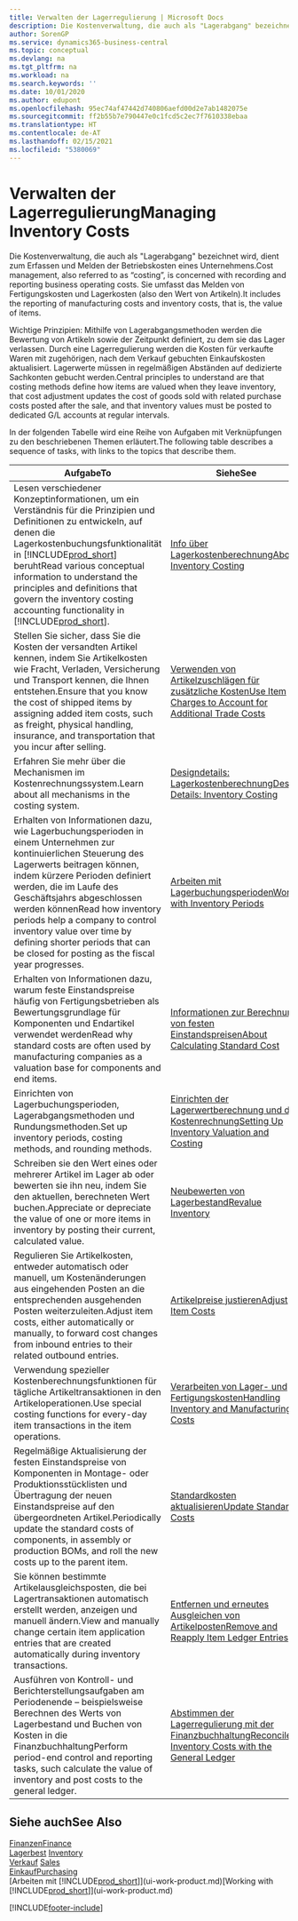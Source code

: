 ```yaml
---
title: Verwalten der Lagerregulierung | Microsoft Docs
description: Die Kostenverwaltung, die auch als "Lagerabgang" bezeichnet wird, dient zum Erfassen und Melden der Betriebskosten eines Unternehmens. Sie umfasst das Melden von Fertigungskosten und Lagerkosten (also den Wert von Artikeln).
author: SorenGP
ms.service: dynamics365-business-central
ms.topic: conceptual
ms.devlang: na
ms.tgt_pltfrm: na
ms.workload: na
ms.search.keywords: ''
ms.date: 10/01/2020
ms.author: edupont
ms.openlocfilehash: 95ec74af47442d740806aefd00d2e7ab1482075e
ms.sourcegitcommit: ff2b55b7e790447e0c1fcd5c2ec7f7610338ebaa
ms.translationtype: HT
ms.contentlocale: de-AT
ms.lasthandoff: 02/15/2021
ms.locfileid: "5380069"
---
```

# <a name="managing-inventory-costs"></a><span data-ttu-id="1fc6c-104">Verwalten der Lagerregulierung</span><span class="sxs-lookup"><span data-stu-id="1fc6c-104">Managing Inventory Costs</span></span>
<span data-ttu-id="1fc6c-105">Die Kostenverwaltung, die auch als "Lagerabgang" bezeichnet wird, dient zum Erfassen und Melden der Betriebskosten eines Unternehmens.</span><span class="sxs-lookup"><span data-stu-id="1fc6c-105">Cost management, also referred to as “costing”, is concerned with recording and reporting business operating costs.</span></span> <span data-ttu-id="1fc6c-106">Sie umfasst das Melden von Fertigungskosten und Lagerkosten (also den Wert von Artikeln).</span><span class="sxs-lookup"><span data-stu-id="1fc6c-106">It includes the reporting of manufacturing costs and inventory costs, that is, the value of items.</span></span>   

<span data-ttu-id="1fc6c-107">Wichtige Prinzipien: Mithilfe von Lagerabgangsmethoden werden die Bewertung von Artikeln sowie der Zeitpunkt definiert, zu dem sie das Lager verlassen. Durch eine Lagerregulierung werden die Kosten für verkaufte Waren mit zugehörigen, nach dem Verkauf gebuchten Einkaufskosten aktualisiert. Lagerwerte müssen in regelmäßigen Abständen auf dedizierte Sachkonten gebucht werden.</span><span class="sxs-lookup"><span data-stu-id="1fc6c-107">Central principles to understand are that costing methods define how items are valued when they leave inventory, that cost adjustment updates the cost of goods sold with related purchase costs posted after the sale, and that inventory values must be posted to dedicated G/L accounts at regular intervals.</span></span>

<span data-ttu-id="1fc6c-108">In der folgenden Tabelle wird eine Reihe von Aufgaben mit Verknüpfungen zu den beschriebenen Themen erläutert.</span><span class="sxs-lookup"><span data-stu-id="1fc6c-108">The following table describes a sequence of tasks, with links to the topics that describe them.</span></span>

|<span data-ttu-id="1fc6c-109">**Aufgabe**</span><span class="sxs-lookup"><span data-stu-id="1fc6c-109">**To**</span></span>|<span data-ttu-id="1fc6c-110">**Siehe**</span><span class="sxs-lookup"><span data-stu-id="1fc6c-110">**See**</span></span>|  
|------------|-------------|  
|<span data-ttu-id="1fc6c-111">Lesen verschiedener Konzeptinformationen, um ein Verständnis für die Prinzipien und Definitionen zu entwickeln, auf denen die Lagerkostenbuchungsfunktionalität in [!INCLUDE[prod_short](includes/prod_short.md)] beruht</span><span class="sxs-lookup"><span data-stu-id="1fc6c-111">Read various conceptual information to understand the principles and definitions that govern the inventory costing accounting functionality in [!INCLUDE[prod_short](includes/prod_short.md)].</span></span>|[<span data-ttu-id="1fc6c-112">Info über Lagerkostenberechnung</span><span class="sxs-lookup"><span data-stu-id="1fc6c-112">About Inventory Costing</span></span>](finance-learn-about-costing.md)|  
|<span data-ttu-id="1fc6c-113">Stellen Sie sicher, dass Sie die Kosten der versandten Artikel kennen, indem Sie Artikelkosten wie Fracht, Verladen, Versicherung und Transport kennen, die Ihnen entstehen.</span><span class="sxs-lookup"><span data-stu-id="1fc6c-113">Ensure that you know the cost of shipped items by assigning added item costs, such as freight, physical handling, insurance, and transportation that you incur after selling.</span></span>|[<span data-ttu-id="1fc6c-114">Verwenden von Artikelzuschlägen für zusätzliche Kosten</span><span class="sxs-lookup"><span data-stu-id="1fc6c-114">Use Item Charges to Account for Additional Trade Costs</span></span>](payables-how-assign-item-charges.md)|
|<span data-ttu-id="1fc6c-115">Erfahren Sie mehr über die Mechanismen im Kostenrechnungssystem.</span><span class="sxs-lookup"><span data-stu-id="1fc6c-115">Learn about all mechanisms in the costing system.</span></span>|[<span data-ttu-id="1fc6c-116">Designdetails: Lagerkostenberechnung</span><span class="sxs-lookup"><span data-stu-id="1fc6c-116">Design Details: Inventory Costing</span></span>](design-details-inventory-costing.md)|
|<span data-ttu-id="1fc6c-117">Erhalten von Informationen dazu, wie Lagerbuchungsperioden in einem Unternehmen zur kontinuierlichen Steuerung des Lagerwerts beitragen können, indem kürzere Perioden definiert werden, die im Laufe des Geschäftsjahrs abgeschlossen werden können</span><span class="sxs-lookup"><span data-stu-id="1fc6c-117">Read how inventory periods help a company to control inventory value over time by defining shorter periods that can be closed for posting as the fiscal year progresses.</span></span>|[<span data-ttu-id="1fc6c-118">Arbeiten mit Lagerbuchungsperioden</span><span class="sxs-lookup"><span data-stu-id="1fc6c-118">Work with Inventory Periods</span></span>](finance-how-to-work-with-inventory-periods.md)|
|<span data-ttu-id="1fc6c-119">Erhalten von Informationen dazu, warum feste Einstandspreise häufig von Fertigungsbetrieben als Bewertungsgrundlage für Komponenten und Endartikel verwendet werden</span><span class="sxs-lookup"><span data-stu-id="1fc6c-119">Read why standard costs are often used by manufacturing companies as a valuation base for components and end items.</span></span>|[<span data-ttu-id="1fc6c-120">Informationen zur Berechnung von festen Einstandspreisen</span><span class="sxs-lookup"><span data-stu-id="1fc6c-120">About Calculating Standard Cost</span></span>](finance-about-calculating-standard-cost.md)|
|<span data-ttu-id="1fc6c-121">Einrichten von Lagerbuchungsperioden, Lagerabgangsmethoden und Rundungsmethoden.</span><span class="sxs-lookup"><span data-stu-id="1fc6c-121">Set up inventory periods, costing methods, and rounding methods.</span></span>|[<span data-ttu-id="1fc6c-122">Einrichten der Lagerwertberechnung und der Kostenrechnung</span><span class="sxs-lookup"><span data-stu-id="1fc6c-122">Setting Up Inventory Valuation and Costing</span></span>](finance-set-up-inventory-valuation-and-costing.md)|
|<span data-ttu-id="1fc6c-123">Schreiben sie den Wert eines oder mehrerer Artikel im Lager ab oder bewerten sie ihn neu, indem Sie den aktuellen, berechneten Wert buchen.</span><span class="sxs-lookup"><span data-stu-id="1fc6c-123">Appreciate or depreciate the value of one or more items in inventory by posting their current, calculated value.</span></span>|[<span data-ttu-id="1fc6c-124">Neubewerten von Lagerbestand</span><span class="sxs-lookup"><span data-stu-id="1fc6c-124">Revalue Inventory</span></span>](inventory-how-revalue-inventory.md)|
|<span data-ttu-id="1fc6c-125">Regulieren Sie Artikelkosten, entweder automatisch oder manuell, um Kostenänderungen aus eingehenden Posten an die entsprechenden ausgehenden Posten weiterzuleiten.</span><span class="sxs-lookup"><span data-stu-id="1fc6c-125">Adjust item costs, either automatically or manually, to forward cost changes from inbound entries to their related outbound entries.</span></span>|[<span data-ttu-id="1fc6c-126">Artikelpreise justieren</span><span class="sxs-lookup"><span data-stu-id="1fc6c-126">Adjust Item Costs</span></span>](inventory-how-adjust-item-costs.md)|
|<span data-ttu-id="1fc6c-127">Verwendung spezieller Kostenberechnungsfunktionen für tägliche Artikeltransaktionen in den Artikeloperationen.</span><span class="sxs-lookup"><span data-stu-id="1fc6c-127">Use special costing functions for every-day item transactions in the item operations.</span></span>|[<span data-ttu-id="1fc6c-128">Verarbeiten von Lager- und Fertigungskosten</span><span class="sxs-lookup"><span data-stu-id="1fc6c-128">Handling Inventory and Manufacturing Costs</span></span>](finance-handle-inventory-and-manufacturing-costs.md)|  
|<span data-ttu-id="1fc6c-129">Regelmäßige Aktualisierung der festen Einstandspreise von Komponenten in Montage- oder Produktionsstücklisten und Übertragung der neuen Einstandspreise auf den übergeordneten Artikel.</span><span class="sxs-lookup"><span data-stu-id="1fc6c-129">Periodically update the standard costs of components, in assembly or production BOMs, and roll the new costs up to the parent item.</span></span>|[<span data-ttu-id="1fc6c-130">Standardkosten aktualisieren</span><span class="sxs-lookup"><span data-stu-id="1fc6c-130">Update Standard Costs</span></span>](finance-how-to-update-standard-costs.md)|
|<span data-ttu-id="1fc6c-131">Sie können bestimmte Artikelausgleichsposten, die bei Lagertransaktionen automatisch erstellt werden, anzeigen und manuell ändern.</span><span class="sxs-lookup"><span data-stu-id="1fc6c-131">View and manually change certain item application entries that are created automatically during inventory transactions.</span></span>|[<span data-ttu-id="1fc6c-132">Entfernen und erneutes Ausgleichen von Artikelposten</span><span class="sxs-lookup"><span data-stu-id="1fc6c-132">Remove and Reapply Item Ledger Entries</span></span>](finance-how-to-remove-and-reapply-item-entries.md)|
|<span data-ttu-id="1fc6c-133">Ausführen von Kontroll- und Berichterstellungsaufgaben am Periodenende – beispielsweise Berechnen des Werts von Lagerbestand und Buchen von Kosten in die Finanzbuchhaltung</span><span class="sxs-lookup"><span data-stu-id="1fc6c-133">Perform period-end control and reporting tasks, such calculate the value of inventory and post costs to the general ledger.</span></span>|[<span data-ttu-id="1fc6c-134">Abstimmen der Lagerregulierung mit der Finanzbuchhaltung</span><span class="sxs-lookup"><span data-stu-id="1fc6c-134">Reconcile Inventory Costs with the General Ledger</span></span>](finance-how-to-post-inventory-costs-to-the-general-ledger.md)|

## <a name="see-also"></a><span data-ttu-id="1fc6c-135">Siehe auch</span><span class="sxs-lookup"><span data-stu-id="1fc6c-135">See Also</span></span>  
 [<span data-ttu-id="1fc6c-136">Finanzen</span><span class="sxs-lookup"><span data-stu-id="1fc6c-136">Finance</span></span>](finance.md)  
 <span data-ttu-id="1fc6c-137">[Lagerbest](inventory-manage-inventory.md) </span><span class="sxs-lookup"><span data-stu-id="1fc6c-137">[Inventory](inventory-manage-inventory.md) </span></span>  
 <span data-ttu-id="1fc6c-138">[Verkauf](sales-manage-sales.md) </span><span class="sxs-lookup"><span data-stu-id="1fc6c-138">[Sales](sales-manage-sales.md) </span></span>  
 [<span data-ttu-id="1fc6c-139">Einkauf</span><span class="sxs-lookup"><span data-stu-id="1fc6c-139">Purchasing</span></span>](purchasing-manage-purchasing.md)  
 <span data-ttu-id="1fc6c-140">[Arbeiten mit [!INCLUDE[prod_short](includes/prod_short.md)]](ui-work-product.md)</span><span class="sxs-lookup"><span data-stu-id="1fc6c-140">[Working with [!INCLUDE[prod_short](includes/prod_short.md)]](ui-work-product.md)</span></span>


[!INCLUDE[footer-include](includes/footer-banner.md)]
